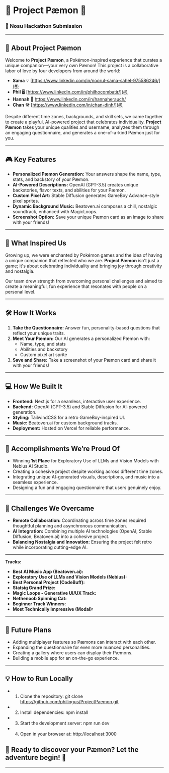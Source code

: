 # 🌟 Project Pæmon 🌟

### 🧩 Nosu Hackathon Submission

---

## 🌈 About Project Pæmon

Welcome to **Project Pæmon**, a Pokémon-inspired experience that curates a unique companion—your very own Pæmon! This project is a collaborative labor of love by four developers from around the world:

- **Sama** 💡 [https://www.linkedin.com/in/noorul-sama-sahel-975586246/](#)
- **Phil** 🖥️ [https://www.linkedin.com/in/philhocombatir/](#)
- **Hannah** 🎨 [https://www.linkedin.com/in/hannaherauch/ ](#)
- **Chan** 🛠️ [https://www.linkedin.com/in/chan-dinh/](#)

Despite different time zones, backgrounds, and skill sets, we came together to create a playful, AI-powered project that celebrates individuality. **Project Pæmon** takes your unique qualities and username, analyzes them through an engaging questionnaire, and generates a one-of-a-kind Pæmon just for you.

---

## 🎮 Key Features

- **Personalized Pæmon Generation:** Your answers shape the name, type, stats, and backstory of your Pæmon.
- **AI-Powered Descriptions:** OpenAI (GPT-3.5) creates unique backstories, flavor texts, and abilities for your Pæmon.
- **Custom Pixel Art:** Stable Diffusion generates GameBoy Advance-style pixel sprites.
- **Dynamic Background Music:** Beatoven.ai composes a chill, nostalgic soundtrack, enhanced with MagicLoops.
- **Screenshot Option:** Save your unique Pæmon card as an image to share with your friends!

---

## 🎨 What Inspired Us

Growing up, we were enchanted by Pokémon games and the idea of having a unique companion that reflected who we are. **Project Pæmon** isn't just a game; it's about celebrating individuality and bringing joy through creativity and nostalgia.

Our team drew strength from overcoming personal challenges and aimed to create a meaningful, fun experience that resonates with people on a personal level.

---

## 🛠️ How It Works

1. **Take the Questionnaire:** Answer fun, personality-based questions that reflect your unique traits.
2. **Meet Your Pæmon:** Our AI generates a personalized Pæmon with:
   - Name, type, and stats
   - Abilities and backstory
   - Custom pixel art sprite
3. **Save and Share:** Take a screenshot of your Pæmon card and share it with your friends!

---

## 💻 How We Built It

- **Frontend:** Next.js for a seamless, interactive user experience.
- **Backend:** OpenAI (GPT-3.5) and Stable Diffusion for AI-powered generation.
- **Styling:** TailwindCSS for a retro GameBoy-inspired UI.
- **Music:** Beatoven.ai for custom background tracks.
- **Deployment:** Hosted on Vercel for reliable performance.

---

## 🌟 Accomplishments We’re Proud Of

- Winning **1st Place** for Exploratory Use of LLMs and Vision Models with Nebius AI Studio.
- Creating a cohesive project despite working across different time zones.
- Integrating unique AI-generated visuals, descriptions, and music into a seamless experience.
- Designing a fun and engaging questionnaire that users genuinely enjoy.

---

## 🎯 Challenges We Overcame

- **Remote Collaboration:** Coordinating across time zones required thoughtful planning and asynchronous communication.
- **AI Integration:** Combining multiple AI technologies (OpenAI, Stable Diffusion, Beatoven.ai) into a cohesive project.
- **Balancing Nostalgia and Innovation:** Ensuring the project felt retro while incorporating cutting-edge AI.

---

**Tracks:**
- **Best AI Music App (Beatoven.ai):**   
- **Exploratory Use of LLMs and Vision Models (Nebius):**   
- **Best Personal Project (CodeBuff):**   
- **Statsig Grand Prize:** 
- **Magic Loops - Generative UI/UX Track:**   
- **Nethenoob Spinning Cat:**   
- **Beginner Track Winners:**   
- **Most Technically Impressive (Modal):** 

---

## 🚀 Future Plans
- Adding multiplayer features so Pæmons can interact with each other.
- Expanding the questionnaire for even more nuanced personalities.
- Creating a gallery where users can display their Pæmons.
- Building a mobile app for an on-the-go experience.

---

## 💡 How to Run Locally

- 1. Clone the repository: git clone https://github.com/philingus/ProjectPaemon.git
- 2. Install dependencies: npm install
- 3. Start the development server: npm run dev
- 4. Open in your browser at: http://localhost:3000

## 🎉 Ready to discover your Pæmon? Let the adventure begin! 🌟

---

